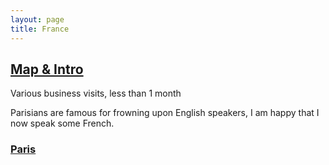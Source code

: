 ```yaml
---
layout: page
title: France
---
```


## [Map & Intro](https://goo.gl/maps/5C2fNG5j29jmdcPj9)

Various business visits, less than 1 month

Parisians are famous for frowning upon English speakers, I am happy that I now speak some French.

### [Paris](https://goo.gl/maps/LEJLNTXMXmcr1ibx5)

